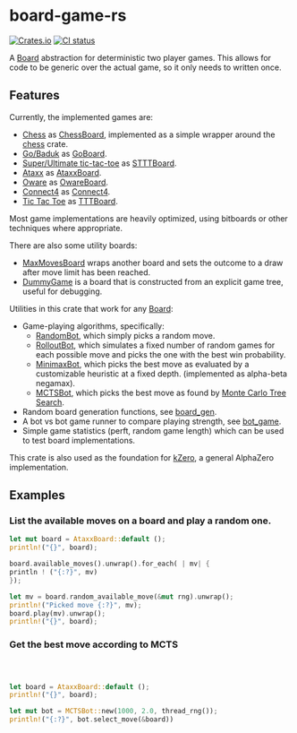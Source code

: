 # board-game-rs

[![Crates.io](https://img.shields.io/crates/v/board-game)](https://crates.io/crates/board-game)
[![CI status](https://github.com/KarelPeeters/board-game-rs/actions/workflows/rust.yml/badge.svg)](https://github.com/KarelPeeters/board-game-rs/actions)

<!--
Everything within the cargo-rdme comments is autogenerated based on the crate-level docs in lib.rs.
DO NOT EDIT MANUALLY
-->

<!-- cargo-rdme start -->

A [Board](https://docs.rs/board-game/latest/board_game/board/trait.Board.html) abstraction for deterministic two player
games.
This allows for code to be generic over the actual game, so it only needs to written once.

## Features

Currently, the implemented games are:

* [Chess](https://en.wikipedia.org/wiki/Chess)
  as [ChessBoard](https://docs.rs/board-game/latest/board_game/games/chess/struct.ChessBoard.html),
  implemented as a simple wrapper around the [chess](https://crates.io/crates/chess) crate.
* [Go/Baduk](https://en.wikipedia.org/wiki/Go_(game))
  as [GoBoard](https://docs.rs/board-game/latest/board_game/games/go/board/struct.GoBoard.html).
* [Super/Ultimate tic-tac-toe](https://en.wikipedia.org/wiki/Ultimate_tic-tac-toe)
  as [STTTBoard](https://docs.rs/board-game/latest/board_game/games/sttt/struct.STTTBoard.html).
* [Ataxx](https://en.wikipedia.org/wiki/Ataxx)
  as [AtaxxBoard](https://docs.rs/board-game/latest/board_game/games/ataxx/board/struct.AtaxxBoard.html).
* [Oware](https://en.wikipedia.org/wiki/Oware)
  as [OwareBoard](https://docs.rs/board-game/latest/board_game/games/oware/struct.OwareBoard.html).
* [Connect4](https://en.wikipedia.org/wiki/Connect_Four)
  as [Connect4](https://docs.rs/board-game/latest/board_game/games/connect4/struct.Connect4.html).
* [Tic Tac Toe](https://en.wikipedia.org/wiki/Tic-tac-toe)
  as [TTTBoard](https://docs.rs/board-game/latest/board_game/games/ttt/struct.TTTBoard.html).

Most game implementations are heavily optimized, using bitboards or other techniques where appropriate.

There are also some utility boards:

* [MaxMovesBoard](https://docs.rs/board-game/latest/board_game/games/max_length/struct.MaxMovesBoard.html)
  wraps another board and sets the outcome to a draw after move limit has been reached.
* [DummyGame](https://docs.rs/board-game/latest/board_game/games/dummy/struct.DummyGame.html)
  is a board that is constructed from an explicit game tree, useful for debugging.

Utilities in this crate that work for any [Board](https://docs.rs/board-game/latest/board_game/board/trait.Board.html):

* Game-playing algorithms, specifically:
    * [RandomBot](https://docs.rs/board-game/latest/board_game/ai/simple/struct.RandomBot.html),
      which simply picks a random move.
    * [RolloutBot](https://docs.rs/board-game/latest/board_game/ai/simple/struct.RolloutBot.html),
      which simulates a fixed number of random games for each possible move and picks the one with the best win
      probability.
    * [MinimaxBot](https://docs.rs/board-game/latest/board_game/ai/minimax/struct.MiniMaxBot.html),
      which picks the best move as evaluated by a customizable heuristic at a fixed depth. (implemented as alpha-beta
      negamax).
    * [MCTSBot](https://docs.rs/board-game/latest/board_game/ai/mcts/struct.MCTSBot.html),
      which picks the best move as found
      by [Monte Carlo Tree Search](https://en.wikipedia.org/wiki/Monte_Carlo_tree_search).
* Random board generation functions, see [board_gen](https://docs.rs/board-game/latest/board_game/util/board_gen/).
* A bot vs bot game runner to compare playing strength,
  see [bot_game](https://docs.rs/board-game/latest/board_game/util/bot_game/).
* Simple game statistics (perft, random game length) which can be used to test board implementations.

This crate is also used as the foundation for [kZero](https://github.com/KarelPeeters/kZero),
a general AlphaZero implementation.

## Examples

### List the available moves on a board and play a random one.

```rust
let mut board = AtaxxBoard::default ();
println!("{}", board);

board.available_moves().unwrap().for_each( | mv| {
println ! ("{:?}", mv)
});

let mv = board.random_available_move(&mut rng).unwrap();
println!("Picked move {:?}", mv);
board.play(mv).unwrap();
println!("{}", board);
```

### Get the best move according to MCTS

```rust



let board = AtaxxBoard::default ();
println!("{}", board);

let mut bot = MCTSBot::new(1000, 2.0, thread_rng());
println!("{:?}", bot.select_move(&board))
```

<!-- cargo-rdme end -->
